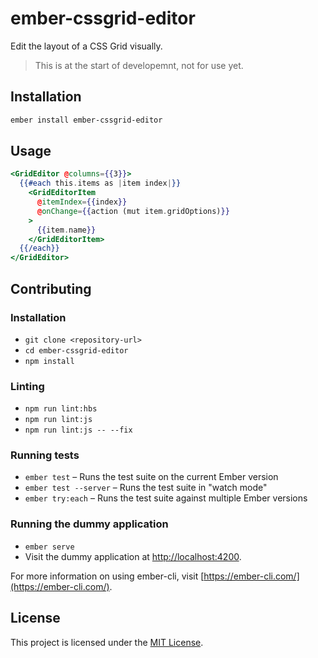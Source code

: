 ember-cssgrid-editor
==============================================================================

Edit the layout of a CSS Grid visually.

> This is at the start of developemnt, not for use yet.

Installation
------------

```sh
ember install ember-cssgrid-editor
```

Usage
-----

```hbs
<GridEditor @columns={{3}}>
  {{#each this.items as |item index|}}
    <GridEditorItem
      @itemIndex={{index}}
      @onChange={{action (mut item.gridOptions)}}
    >
      {{item.name}}
    </GridEditorItem>
  {{/each}}
</GridEditor>
```

Contributing
------------

### Installation

* `git clone <repository-url>`
* `cd ember-cssgrid-editor`
* `npm install`

### Linting

* `npm run lint:hbs`
* `npm run lint:js`
* `npm run lint:js -- --fix`

### Running tests

* `ember test` – Runs the test suite on the current Ember version
* `ember test --server` – Runs the test suite in "watch mode"
* `ember try:each` – Runs the test suite against multiple Ember versions

### Running the dummy application

* `ember serve`
* Visit the dummy application at [http://localhost:4200](http://localhost:4200).

For more information on using ember-cli, visit [https://ember-cli.com/](https://ember-cli.com/).

License
------------------------------------------------------------------------------

This project is licensed under the [MIT License](LICENSE.md).
